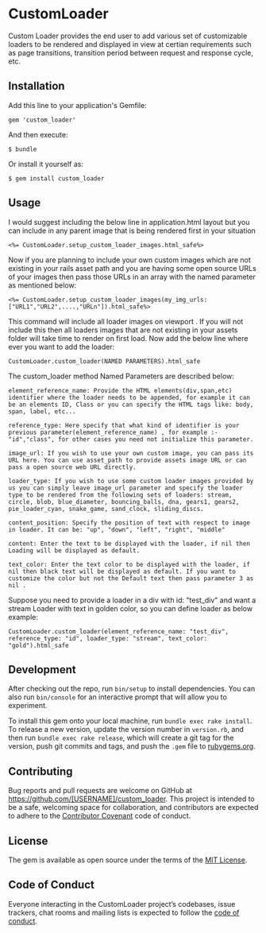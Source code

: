 # CustomLoader


Custom Loader provides the end user to add various set of customizable loaders to be rendered and displayed in view at certian requirements such as page transitions, transition period between request and response cycle, etc.

## Installation

Add this line to your application's Gemfile:


	gem 'custom_loader'


And then execute:

    $ bundle

Or install it yourself as:

    $ gem install custom_loader

## Usage

I would suggest including the below line in application.html layout but you can include in any parent image that is being rendered first in your situation

	<%= CustomLoader.setup_custom_loader_images.html_safe%>

Now if you are planning to include your own custom images which are not existing in your rails asset path and you are having some open source URLs of your images then pass those URLs in an array with the named parameter as mentioned below:

	<%= CustomLoader.setup_custom_loader_images(my_img_urls: ["URL1","URL2",....,"URLn"]).html_safe%>

This command will include all loader images on viewport . If you will not include this then all loaders images that are not existing in your assets folder will take time to render on first load. Now add the below line where ever you want to add the loader:

	CustomLoader.custom_loader(NAMED PARAMETERS).html_safe

The custom_loader method Named Parameters are described below:

	element_reference_name: Provide the HTML elements(div,span,etc) identifier where the loader needs to be appended, for example it can be an elements ID, Class or you can specify the HTML tags like: body, span, label, etc...

	reference_type: Here specify that what kind of identifier is your previous parameter(element_reference_name) , for example :- "id","class", for other cases you need not initialize this parameter.

	image_url: If you wish to use your own custom image, you can pass its URL here. You can use asset_path to provide assets image URL or can pass a open source web URL directly.

	loader_type: If you wish to use some custom loader images provided by us you can simply leave image_url parameter and specify the loader type to be rendered from the following sets of loaders: stream, circle, blob, blue_diameter, bouncing_balls, dna, gears1, gears2, pie_loader_cyan, snake_game, sand_clock, sliding_discs.

	content_position: Specify the position of text with respect to image in loader. It can be: "up", "down", "left", "right", "middle"

	content: Enter the text to be displayed with the loader, if nil then Loading will be displayed as default.
	
	text_color: Enter the text color to be displayed with the loader, if nil then black text will be displayed as default. If you want to customize the color but not the Default text then pass parameter 3 as nil .

Suppose you need to provide a loader in a div with id: "test_div" and want a stream Loader with text in golden color, so you can define loader as below example:
	
	CustomLoader.custom_loader(element_reference_name: "test_div", reference_type: "id", loader_type: "stream", text_color: "gold").html_safe

## Development

After checking out the repo, run `bin/setup` to install dependencies. You can also run `bin/console` for an interactive prompt that will allow you to experiment.

To install this gem onto your local machine, run `bundle exec rake install`. To release a new version, update the version number in `version.rb`, and then run `bundle exec rake release`, which will create a git tag for the version, push git commits and tags, and push the `.gem` file to [rubygems.org](https://rubygems.org).

## Contributing

Bug reports and pull requests are welcome on GitHub at https://github.com/[USERNAME]/custom_loader. This project is intended to be a safe, welcoming space for collaboration, and contributors are expected to adhere to the [Contributor Covenant](http://contributor-covenant.org) code of conduct.

## License

The gem is available as open source under the terms of the [MIT License](https://opensource.org/licenses/MIT).

## Code of Conduct

Everyone interacting in the CustomLoader project’s codebases, issue trackers, chat rooms and mailing lists is expected to follow the [code of conduct](https://github.com/[USERNAME]/custom_loader/blob/master/CODE_OF_CONDUCT.md).
